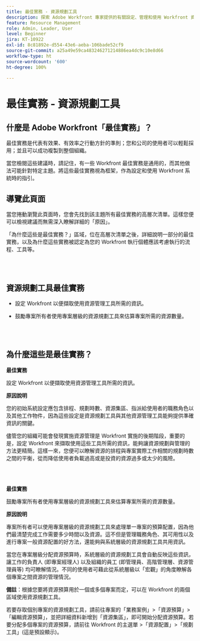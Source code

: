 ```yaml
---
title: 最佳實務 - 資源規劃工具
description: 探索 Adobe Workfront 專家提供的有關設定、管理和使用 Workfront 資源規劃工具的最佳實務建議。
feature: Resource Management
role: Admin, Leader, User
level: Beginner
jira: KT-10922
exl-id: 8c81892e-d554-43e6-aeba-106bade52cf9
source-git-commit: a25a49e59ca483246271214886ea4dc9c10e8d66
workflow-type: ht
source-wordcount: '600'
ht-degree: 100%

---
```


# 最佳實務 - 資源規劃工具

## 什麼是 Adobe Workfront「最佳實務」？

最佳實務是代表有效果、有效率之行動方針的準則；您和公司的使用者可以輕鬆採用；並且可以成功複製到整個組織。

當您檢閱這些建議時，請記住，有一些 Workfront 最佳實務是通用的，而其他做法可能針對特定主題。將這些最佳實務視為框架，作為設定和使用 Workfront 系統時的指引。

## 導覽此頁面

當您捲動瀏覽此頁面時，您會先找到該主題所有最佳實務的高層次清單。這樣您便可以檢視建議而無需深入瞭解詳細的「原因」。

「為什麼這些是最佳實務？」區域，位在高層次清單之後，詳細說明一部分的最佳實務，以及為什麼這些實務被認定為您的 Workfront 執行個體應該考慮執行的流程、工具等。

</br>
</br>

## 資源規劃工具最佳實務

* 設定 Workfront 以便擷取使用資源管理工具所需的資訊。

* 鼓勵專案所有者使用專案層級的資源規劃工具來估算專案所需的資源數量。

</br>
</br>

## 為什麼這些是最佳實務？

**最佳實務**

設定 Workfront 以便擷取使用資源管理工具所需的資訊。

**原因說明**

您的初始系統設定應包含排程、規劃時數、資源集區、指派給使用者的職務角色以及其他工作物件，因為這些設定是資源規劃工具與其他資源管理工具能夠提供準確資訊的關鍵。

儘管您的組織可能會發現實施資源管理是 Workfront 實施的後期階段，重要的是，設定 Workfront 來擷取使用這些工具所需的資訊，能夠讓資源規劃與管理的方法更精簡。這樣一來，您便可以瞭解資源的排程與專案實際工作相關的規劃時數之間的平衡，從而降低使用者負載過高或是投資的資源過多或太少的風險。

</br>
</br>

**最佳實務**

鼓勵專案所有者使用專案層級的資源規劃工具來估算專案所需的資源數量。

**原因說明**

專案所有者可以使用專案層級的資源規劃工具來處理單一專案的預算配置，因為他們最清楚完成工作需要多少時間以及資源。這不但是管理職務角色、其可用性以及進行專案一般資源配置的好方法，還能夠與系統層級的資源規劃工具共用資訊。

當您在專案層級分配資源預算時，系統層級的資源規劃工具會自動反映這些資訊，讓工作的負責人 (即專案經理人) 以及組織的員工 (即管理員、高階管理層、資源管理員等) 均可瞭解情況。不同的使用者可藉此從系統層級以「宏觀」的角度瞭解各個專案之間資源的管理情況。

**備註**：根據您要將資源預算用於一個或多個專案而定，可以在 Workfront 的兩個區域使用資源規劃工具。

若要存取個別專案的資源規劃工具，請前往專案的「業務案例」>「資源預算」>「編輯資源預算」，並把詳細資料新增到「資源集區」，即可開始分配資源預算。若要分配多個專案的資源預算，請前往 Workfront 的主選單 >「資源配置」>「規劃工具」(這是預設顯示)。
